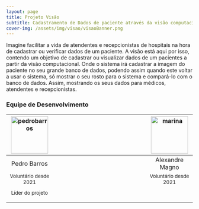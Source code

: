 ```yaml
---
layout: page
title: Projeto Visão
subtitle: Cadastramento de Dados de paciente através da visão computacional
cover-img: /assets/img/visao/visaoBanner.png
---
```


Imagine facilitar a vida de atendentes e recepcionistas de hospitais na hora de cadastrar ou verificar dados de um paciente. A visão está aqui por isso, contendo um objetivo de cadastrar ou visualizar dados de um pacientes a partir da visão computacional. Onde o sistema irá cadastrar a imagem do paciente no seu grande banco de dados, podendo assim quando este voltar a usar o sistema, só mostrar o seu rosto para o sistema e compará-lo com o banco de dados. Assim, mostrando os seus dados para médicos, atendentes e recepcionistas.


### Equipe de Desenvolvimento
<div class="row">
  <div class=" col-xl-auto offset-xl-0 col-lg-4 offset-lg-0">
    <div class="mobile-side-scroller">
      <table class="table-borderless highlight">
        <thead>
          <tr>
            <th><center><img src="{{ 'assets/img/voluntarios/pedro_barros.png' | relative_url }}" width="100" alt="pedrobarros" class="img-fluid rounded-circle" /></center></th>
            <th></th>
            <th><center><img src="{{ 'assets/img/voluntarios/marina_calheira.png' | relative_url }}" width="100" alt="marina" class="img-fluid rounded-circle"/></center></th>
          </tr>
        </thead>
        <tbody>
          <tr class="font-weight-bolder" style="text-align: center margin-top: 0">
            <td width="25%"><center>Pedro Barros</center></td>
            <td></td>
            <td width="25%"><center>Alexandre Magno</center></td>
          </tr>
          <tr style="text-align: center" >
            <td style="vertical-align: top"><small><center>Voluntário desde 2021 <p/> Líder do projeto</center></small></td>
            <td></td>
            <td style="vertical-align: top"><small><center>Voluntário desde 2021</center></small></td>
          </tr>
        </tbody>
      </table>
    </div>
  </div>
</div>


